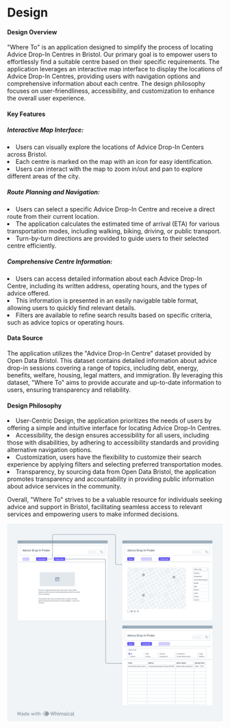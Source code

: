 # Design

<h4> Design Overview </h4>
<p> "Where To" is an application designed to simplify the process of locating Advice Drop-In Centres in Bristol. Our primary goal is to empower users to effortlessly find a suitable centre based on their specific requirements. The application leverages an interactive map interface to display the locations of Advice Drop-In Centres, providing users with navigation options and comprehensive information about each centre. The design philosophy focuses on user-friendliness, accessibility, and customization to enhance the overall user experience.</p>

<h4>Key Features</h4>
<h5>Interactive Map Interface:</h5>
<li> Users can visually explore the locations of Advice Drop-In Centers across Bristol. </li>
<li> Each centre is marked on the map with an icon for easy identification.</li>
<li> Users can interact with the map to zoom in/out and pan to explore different areas of the city.</li>

<h5>Route Planning and Navigation:</h5>
<li>Users can select a specific Advice Drop-In Centre and receive a direct route from their current location.</li>
<li>The application calculates the estimated time of arrival (ETA) for various transportation modes, including walking, biking, driving, or public transport.</li>
<li>Turn-by-turn directions are provided to guide users to their selected centre efficiently.</li>


<h5>Comprehensive Centre Information:</h5>
<li>Users can access detailed information about each Advice Drop-In Centre, including its written address, operating hours, and the types of advice offered.</li>
<li>This information is presented in an easily navigable table format, allowing users to quickly find relevant details.</li>
<li>Filters are available to refine search results based on specific criteria, such as advice topics or operating hours.</li>

<h4>Data Source </h4>

<p> The application utilizes the "Advice Drop-In Centre" dataset provided by Open Data Bristol.
This dataset contains detailed information about advice drop-in sessions covering a range of topics, including debt, energy, benefits, welfare, housing, legal matters, and immigration.
By leveraging this dataset, "Where To" aims to provide accurate and up-to-date information to users, ensuring transparency and reliability.</p>

<h4> Design Philosophy</h4>

<li>User-Centric Design, the application prioritizes the needs of users by offering a simple and intuitive interface for locating Advice Drop-In Centres.</li>
<li>Accessibility, the design ensures accessibility for all users, including those with disabilities, by adhering to accessibility standards and providing alternative navigation options.</li>
<li>Customization, users have the flexibility to customize their search experience by applying filters and selecting preferred transportation modes.</li>
<li>Transparency, by sourcing data from Open Data Bristol, the application promotes transparency and accountability in providing public information about advice services in the community.</li>
<p> Overall, "Where To" strives to be a valuable resource for individuals seeking advice and support in Bristol, facilitating seamless access to relevant services and empowering users to make informed decisions.</p>


![Insert your wireframe/wireflow here](images/wireframe2.png)

